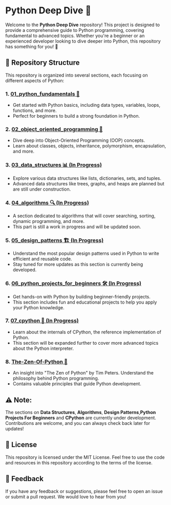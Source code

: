 # Python Deep Dive 🐍

Welcome to the **Python Deep Dive** repository! This project is designed to provide a comprehensive guide to Python programming, covering fundamental to advanced topics. Whether you're a beginner or an experienced developer looking to dive deeper into Python, this repository has something for you! 🚀

## 📂 Repository Structure

This repository is organized into several sections, each focusing on different aspects of Python:

### 1. [**01_python_fundamentals** 📝](https://github.com/HashimThePassionate/Python-Deep-Dive/tree/main/01_python_fundamentals)
   - Get started with Python basics, including data types, variables, loops, functions, and more.
   - Perfect for beginners to build a strong foundation in Python.

### 2. [**02_object_oriented_programming** 🧱](https://github.com/HashimThePassionate/Python-Deep-Dive/tree/main/02_object_oriented_programming)
   - Dive deep into Object-Oriented Programming (OOP) concepts.
   - Learn about classes, objects, inheritance, polymorphism, encapsulation, and more.

### 3. [**03_data_structures** 📊 (In Progress)](https://github.com/HashimThePassionate/Python-Deep-Dive/tree/main/03_data_structures)
   - Explore various data structures like lists, dictionaries, sets, and tuples.
   - Advanced data structures like trees, graphs, and heaps are planned but are still under construction.

### 4. [**04_algorithms** 🔍 (In Progress)](https://github.com/HashimThePassionate/Python-Deep-Dive/tree/main/04_algorithms)
   - A section dedicated to algorithms that will cover searching, sorting, dynamic programming, and more.
   - This part is still a work in progress and will be updated soon.

### 5. [**05_design_patterns** 🏗️ (In Progress)](https://github.com/HashimThePassionate/Python-Deep-Dive/tree/main/05_design_patterns)
   - Understand the most popular design patterns used in Python to write efficient and reusable code.
   - Stay tuned for more updates as this section is currently being developed.

### 6. [**06_python_projects_for_beginners** 🛠️ (In Progress)](https://github.com/HashimThePassionate/Python-Deep-Dive/tree/main/06_python_projects_for_beginners)
   - Get hands-on with Python by building beginner-friendly projects.
   - This section includes fun and educational projects to help you apply your Python knowledge.

### 7. [**07_cpython** 🔬 (In Progress)](Python-Deep-Dive/tree/main/07_cpython)
   - Learn about the internals of CPython, the reference implementation of Python.
   - This section will be expanded further to cover more advanced topics about the Python interpreter.

### 8. [**The-Zen-Of-Python** 🧘](https://github.com/HashimThePassionate/Python-Deep-Dive/tree/main/07_cpython)
   - An insight into "The Zen of Python" by Tim Peters. Understand the philosophy behind Python programming.
   - Contains valuable principles that guide Python development.

## ⚠️ Note:
The sections on **Data Structures**, **Algorithms**, **Design Patterns**,**Python Projects For Beginners** and **CPython** are currently under development. Contributions are welcome, and you can always check back later for updates!

## 📜 License

This repository is licensed under the MIT License. Feel free to use the code and resources in this repository according to the terms of the license.

## 💬 Feedback

If you have any feedback or suggestions, please feel free to open an issue or submit a pull request. We would love to hear from you!

